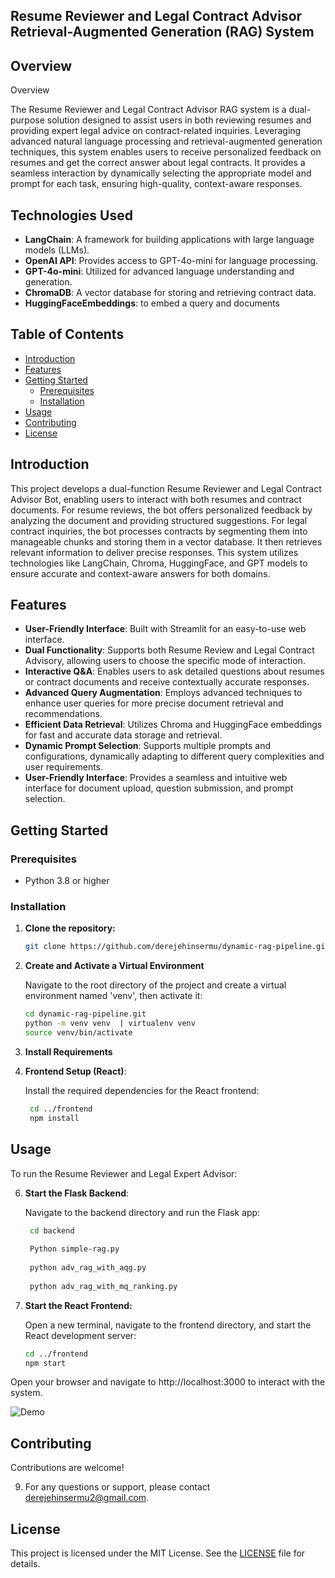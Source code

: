 ## Resume Reviewer and Legal Contract Advisor Retrieval-Augmented Generation (RAG) System

## Overview

Overview

The Resume Reviewer and Legal Contract Advisor RAG system is a dual-purpose solution designed to assist users in both reviewing resumes and providing expert legal advice on contract-related inquiries. Leveraging advanced natural language processing and retrieval-augmented generation techniques, this system enables users to receive personalized feedback on resumes and get the correct answer about legal contracts. It provides a seamless interaction by dynamically selecting the appropriate model and prompt for each task, ensuring high-quality, context-aware responses.


## Technologies Used

- **LangChain**: A framework for building applications with large language models (LLMs).
- **OpenAI API**: Provides access to GPT-4o-mini for language processing.
- **GPT-4o-mini**: Utilized for advanced language understanding and generation.
- **ChromaDB**: A vector database for storing and retrieving contract data.
- **HuggingFaceEmbeddings**: to embed a query and documents

## Table of Contents

- [Introduction](#introduction)
- [Features](#features)
- [Getting Started](#getting-started)
  - [Prerequisites](#prerequisites)
  - [Installation](#installation)
- [Usage](#usage)
- [Contributing](#contributing)
- [License](#license)

## Introduction

This project develops a dual-function Resume Reviewer and Legal Contract Advisor Bot, enabling users to interact with both resumes and contract documents. For resume reviews, the bot offers personalized feedback by analyzing the document and providing structured suggestions. For legal contract inquiries, the bot processes contracts by segmenting them into manageable chunks and storing them in a vector database. It then retrieves relevant information to deliver precise responses. This system utilizes technologies like LangChain, Chroma, HuggingFace, and GPT models to ensure accurate and context-aware answers for both domains.

## Features

- **User-Friendly Interface**: Built with Streamlit for an easy-to-use web interface.
- **Dual Functionality**: Supports both Resume Review and Legal Contract Advisory, allowing users to choose the specific mode of interaction.
- **Interactive Q&A**: Enables users to ask detailed questions about resumes or contract documents and receive contextually accurate responses.
- **Advanced Query Augmentation**: Employs advanced techniques to enhance user queries for more precise document retrieval and recommendations.
- **Efficient Data Retrieval**: Utilizes Chroma and HuggingFace embeddings for fast and accurate data storage and retrieval.
- **Dynamic Prompt Selection**: Supports multiple prompts and configurations, dynamically adapting to different query complexities and user requirements.
- **User-Friendly Interface**: Provides a seamless and intuitive web interface for document upload, question submission, and prompt selection.
## Getting Started

### Prerequisites

- Python 3.8 or higher

### Installation

1. **Clone the repository:**
   ```bash
   git clone https://github.com/derejehinsermu/dynamic-rag-pipeline.git

2. **Create and Activate a Virtual Environment**
   
    Navigate to the root directory of the project and create a virtual environment named 'venv', then activate it:
    ```sh
    cd dynamic-rag-pipeline.git
    python -m venv venv  | virtualenv venv
    source venv/bin/activate

4. **Install Requirements**
5. **Frontend Setup (React)**:
   
    Install the required dependencies for the React frontend:
   ```bash
    cd ../frontend
    npm install

   
## Usage

  To run the Resume Reviewer and Legal Expert Advisor:

6. **Start the Flask Backend**:
   
   Navigate to the backend directory and run the Flask app:

   ```bash
    cd backend
    
    Python simple-rag.py 
    
    python adv_rag_with_aqg.py
    
    python adv_rag_with_mq_ranking.py


8. **Start the React Frontend:**
   
   Open a new terminal, navigate to the frontend directory, and start the React development server:

    ```bash
    cd ../frontend
    npm start

Open your browser and navigate to http://localhost:3000 to interact with the system.

![Demo](https://github.com/user-attachments/assets/68d0e863-96b5-456e-bd69-d71329f6dbd0)

## Contributing

Contributions are welcome! 

9. For any questions or support, please contact derejehinsermu2@gmail.com.

## License

This project is licensed under the MIT License. See the [LICENSE](LICENSE) file for details.
